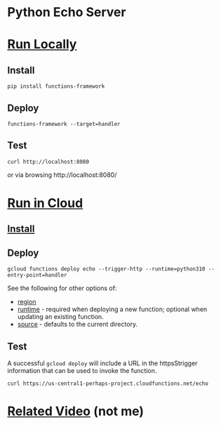 # Python Echo Server

# [Run Locally](https://cloud.google.com/functions/docs/running/overview)

## Install
```
pip install functions-framework
```
## Deploy
```
functions-framework --target=handler
```
## Test
```
curl http://localhost:8080
```
or via browsing http://localhost:8080/

# [Run in Cloud](https://cloud.google.com/functions/docs/deploy)
## [Install](https://cloud.google.com/sdk/docs/install)

## Deploy

```
gcloud functions deploy echo --trigger-http --runtime=python310 --entry-point=handler
```

See the following for other options of:

- [region](https://cloud.google.com/functions/docs/locations)
- [runtime](https://cloud.google.com/functions/docs/concepts/execution-environment#runtimes) - required when deploying a new function; optional when updating an existing function.
- [source](https://cloud.google.com/sdk/gcloud/reference/functions/deploy#--source) - defaults to the current directory.


## Test
A successful `gcloud deploy` will include a URL in the httpsStrigger information that can be used to
invoke the function.

```
curl https://us-central1-perhaps-project.cloudfunctions.net/echo
```
 

# [Related Video](https://www.youtube.com/watch?v=N1sSUU3XGu4) (not me)